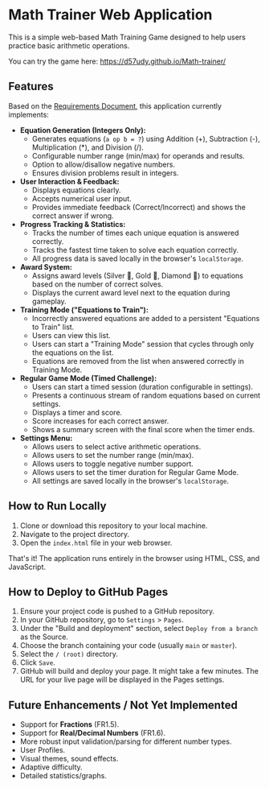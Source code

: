 # Math Trainer Web Application

This is a simple web-based Math Training Game designed to help users practice basic arithmetic operations.

You can try the game here: https://d57udy.github.io/Math-trainer/

## Features

Based on the [Requirements Document](Requirements.md), this application currently implements:

*   **Equation Generation (Integers Only):**
    *   Generates equations (`a op b = ?`) using Addition (+), Subtraction (-), Multiplication (*), and Division (/).
    *   Configurable number range (min/max) for operands and results.
    *   Option to allow/disallow negative numbers.
    *   Ensures division problems result in integers.
*   **User Interaction & Feedback:**
    *   Displays equations clearly.
    *   Accepts numerical user input.
    *   Provides immediate feedback (Correct/Incorrect) and shows the correct answer if wrong.
*   **Progress Tracking & Statistics:**
    *   Tracks the number of times each unique equation is answered correctly.
    *   Tracks the fastest time taken to solve each equation correctly.
    *   All progress data is saved locally in the browser's `localStorage`.
*   **Award System:**
    *   Assigns award levels (Silver 🥈, Gold 🥇, Diamond 💎) to equations based on the number of correct solves.
    *   Displays the current award level next to the equation during gameplay.
*   **Training Mode ("Equations to Train"):**
    *   Incorrectly answered equations are added to a persistent "Equations to Train" list.
    *   Users can view this list.
    *   Users can start a "Training Mode" session that cycles through only the equations on the list.
    *   Equations are removed from the list when answered correctly in Training Mode.
*   **Regular Game Mode (Timed Challenge):**
    *   Users can start a timed session (duration configurable in settings).
    *   Presents a continuous stream of random equations based on current settings.
    *   Displays a timer and score.
    *   Score increases for each correct answer.
    *   Shows a summary screen with the final score when the timer ends.
*   **Settings Menu:**
    *   Allows users to select active arithmetic operations.
    *   Allows users to set the number range (min/max).
    *   Allows users to toggle negative number support.
    *   Allows users to set the timer duration for Regular Game Mode.
    *   All settings are saved locally in the browser's `localStorage`.

## How to Run Locally

1.  Clone or download this repository to your local machine.
2.  Navigate to the project directory.
3.  Open the `index.html` file in your web browser.

That's it! The application runs entirely in the browser using HTML, CSS, and JavaScript.

## How to Deploy to GitHub Pages

1.  Ensure your project code is pushed to a GitHub repository.
2.  In your GitHub repository, go to `Settings` > `Pages`.
3.  Under the "Build and deployment" section, select `Deploy from a branch` as the Source.
4.  Choose the branch containing your code (usually `main` or `master`).
5.  Select the `/ (root)` directory.
6.  Click `Save`.
7.  GitHub will build and deploy your page. It might take a few minutes. The URL for your live page will be displayed in the Pages settings.

## Future Enhancements / Not Yet Implemented

*   Support for **Fractions** (FR1.5).
*   Support for **Real/Decimal Numbers** (FR1.6).
*   More robust input validation/parsing for different number types.
*   User Profiles.
*   Visual themes, sound effects.
*   Adaptive difficulty.
*   Detailed statistics/graphs. 
